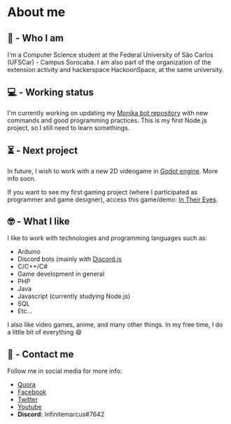 # About me

## 🤔 - Who I am

I'm a Computer Science student at the Federal University of São Carlos (UFSCar) - Campus Sorocaba. I am also part of the organization of the extension activity and hackerspace HackoonSpace, at the same university.

## 💻 - Working status

I'm currently working on updating my [Monika bot repository](https://github.com/Infinitemarcus/Monika-bot) with new commands and good programming practices. This is my first Node.js project, so I still need to learn somethings.

## ⏳ - Next project

In future, I wish to work with a new 2D videogame in [Godot engine](https://godotengine.org/). More info soon.

If you want to see my first gaming project (where I participated as programmer and game designer), access this game/demo: [In Their Eyes](https://infinitemarcus.itch.io/in-their-eyes).

## 🤓 - What I like

I like to work with technologies and programming languages such as:
* Arduino
* Discord bots (mainly with [Discord.js](https://github.com/discordjs/discord.js)
* C/C++/C#
* Game development in general
* PHP
* Java
* Javascript (currently studying Node.js)
* SQL
* Etc...

I also like video games, anime, and many other things. In my free time, I do a little bit of everything 😄

## 📜 - Contact me

Follow me in social media for more info:

* [Quora](https://www.quora.com/profile/Marcus-Vinicius-Natrielli-Garcia)
* [Facebook](https://www.facebook.com/marcus.natrielli/)
* [Twitter](https://twitter.com/InfiniteMarcus)
* [Youtube](https://www.youtube.com/user/INFINITEMARCUS)
* **Discord:** Infinitemarcus#7642


